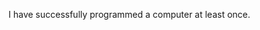 I have successfully programmed a computer at least once.

<a rel="me" href="https://soylent.green/@paul"></a>

